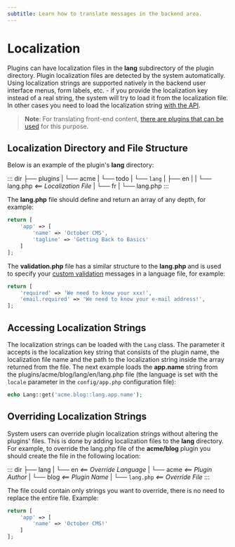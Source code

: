 ```yaml
---
subtitle: Learn how to translate messages in the backend area.
---
```

# Localization

Plugins can have localization files in the **lang** subdirectory of the plugin directory. Plugin localization files are detected by the system automatically. Using localization strings are supported natively in the backend user interface menus, form labels, etc. - if you provide the localization key instead of a real string, the system will try to load it from the localization file. In other cases you need to load the localization string [with the API](#oc-accessing-localization-strings).

> **Note**: For translating front-end content, [there are plugins that can be used](https://octobercms.com/plugin/rainlab-translate) for this purpose.

## Localization Directory and File Structure

Below is an example of the plugin's **lang** directory:

::: dir
├── plugins
|   └── acme
|       └── todo
|           └── `lang`
|               ├── en
|               |   └── lang.php _<== Localization File_
|               └── fr
|                   └── lang.php
:::

The **lang.php** file should define and return an array of any depth, for example:

```php
return [
    'app' => [
        'name' => 'October CMS',
        'tagline' => 'Getting Back to Basics'
    ]
];
```

The **validation.php** file has a similar structure to the **lang.php** and is used to specify your [custom validation](https://octobercms.com/docs/services/validation#localization) messages in a language file, for example:

```php
return [
    'required' => 'We need to know your xxx!',
    'email.required' => 'We need to know your e-mail address!',
];
```

<a id="oc-accessing-localization-strings"></a>
## Accessing Localization Strings

The localization strings can be loaded with the `Lang` class. The parameter it accepts is the localization key string that consists of the plugin name, the localization file name and the path to the localization string inside the array returned from the file. The next example loads the **app.name** string from the plugins/acme/blog/lang/en/lang.php file (the language is set with the `locale` parameter in the `config/app.php` configuration file):

```php
echo Lang::get('acme.blog::lang.app.name');
```

## Overriding Localization Strings

System users can override plugin localization strings without altering the plugins' files. This is done by adding localization files to the **lang** directory. For example, to override the lang.php file of the **acme/blog** plugin you should create the file in the following location:

::: dir
├── lang
|   └── en                    _<== Override Language_
|       └── acme              _<== Plugin Author_
|           └── blog          _<== Plugin Name_
|               └── `lang.php` _<== Override File_
:::

The file could contain only strings you want to override, there is no need to replace the entire file. Example:

```php
return [
    'app' => [
        'name' => 'October CMS!'
    ]
];
```
